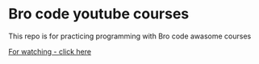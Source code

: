 # Bro code youtube courses
This repo is for practicing programming with Bro code awasome courses

[For watching - click here](https://www.youtube.com/@BroCodez)